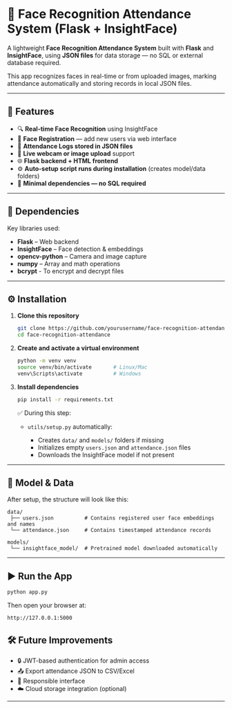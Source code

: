 # 🧠 Face Recognition Attendance System (Flask + InsightFace)

A lightweight **Face Recognition Attendance System** built with **Flask** and **InsightFace**, using **JSON files** for data storage — no SQL or external database required.

This app recognizes faces in real-time or from uploaded images, marking attendance automatically and storing records in local JSON files.

---

## 🚀 Features

* 🔍 **Real-time Face Recognition** using InsightFace
* 🧠 **Face Registration** — add new users via web interface
* 🧾 **Attendance Logs stored in JSON files**
* 📸 **Live webcam or image upload** support
* 🌐 **Flask backend + HTML frontend**
* ⚙️ **Auto-setup script runs during installation** (creates model/data folders)
* 🧰 **Minimal dependencies — no SQL required**

---


## 🧩 Dependencies

Key libraries used:

* **Flask** – Web backend
* **InsightFace** – Face detection & embeddings
* **opencv-python** – Camera and image capture
* **numpy** – Array and math operations
* **bcrypt** - To encrypt and decrypt files

---

## ⚙️ Installation

1. **Clone this repository**

   ```bash
   git clone https://github.com/yourusername/face-recognition-attendance.git
   cd face-recognition-attendance
   ```

2. **Create and activate a virtual environment**

   ```bash
   python -m venv venv
   source venv/bin/activate       # Linux/Mac
   venv\Scripts\activate          # Windows
   ```

3. **Install dependencies**

   ```bash
   pip install -r requirements.txt
   ```

   ✅ During this step:

   * `utils/setup.py` automatically:

     * Creates `data/` and `models/` folders if missing
     * Initializes empty `users.json` and `attendance.json` files
     * Downloads the InsightFace model if not present

---

## 🧠 Model & Data

After setup, the structure will look like this:

```
data/
 ├── users.json          # Contains registered user face embeddings and names
 └── attendance.json     # Contains timestamped attendance records

models/
 └── insightface_model/  # Pretrained model downloaded automatically
```

---

## ▶️ Run the App

```bash
python app.py
```

Then open your browser at:

```
http://127.0.0.1:5000
```


## 🛠️ Future Improvements

* 🔒 JWT-based authentication for admin access
* 📤 Export attendance JSON to CSV/Excel
* 📱 Responsible interface
* ☁️ Cloud storage integration (optional)

---

